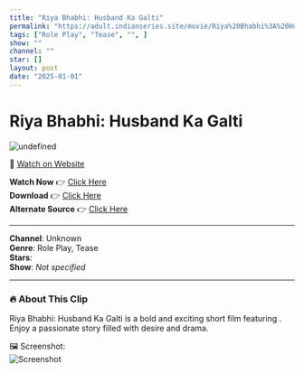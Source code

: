 ```yaml
---
title: "Riya Bhabhi: Husband Ka Galti"
permalink: "https://adult.indianseries.site/movie/Riya%20Bhabhi%3A%20Husband%20Ka%20Galti"
tags: ["Role Play", "Tease", "", ]
show: ""
channel: ""
star: []
layout: post
date: "2025-01-01"
---
```


# Riya Bhabhi: Husband Ka Galti

![undefined](https://desisins.com/wp-content/uploads/2024/08/Riya-Bhabhi-Husband-Ka-Galti-RP-DesiSins.com_.jpg)

🔗 [Watch on Website](https://adult.indianseries.site/movie/Riya%20Bhabhi%3A%20Husband%20Ka%20Galti)

**Watch Now** 👉 [Click Here](https://adult.indianseries.site/movie/Riya%20Bhabhi%3A%20Husband%20Ka%20Galti)  
**Download** 👉 [Click Here](https://adult.indianseries.site/movie/Riya%20Bhabhi%3A%20Husband%20Ka%20Galti)  
**Alternate Source** 👉 [Click Here](https://adult.indianseries.site/movie/Riya%20Bhabhi%3A%20Husband%20Ka%20Galti)

---

**Channel**: Unknown  
**Genre**: Role Play, Tease  
**Stars**:   
**Show**: *Not specified*

---

### 🔥 About This Clip

Riya Bhabhi: Husband Ka Galti is a bold and exciting short film featuring . Enjoy a passionate story filled with desire and drama.
 
🖼️ Screenshot:  
![Screenshot](https://desisins.com/wp-content/uploads/2024/08/Riya-Bhabhi-Husband-Ka-Galti-RP-DesiSins.com_.jpg)
